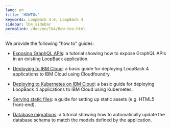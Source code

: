 ```yaml
---
lang: en
title: 'HOWTOs'
keywords: LoopBack 4.0, LoopBack 4
sidebar: lb4_sidebar
permalink: /doc/en/lb4/How-tos.html
---
```


We provide the following "how to" guides:

- [Exposing GraphQL APIs](exposing-graphql-apis.md): a tutorial showing how to
  expose GraphQL APIs in an existing LoopBack application.

- [Deploying to IBM Cloud](Deploying-to-IBM-Cloud.md): a basic guide for
  deploying LoopBack 4 applications to IBM Cloud using Cloudfoundry.

- [Deploying to Kubernetes on IBM Cloud](Deploying_to_ibm_cloud_kubernetes.md):
  a basic guide for deploying LoopBack 4 applications to IBM Cloud using
  Kubernetes.

- [Serving static files](Serving-static-files.md): a guide for setting up static
  assets (e.g. HTML5 front-end).

- [Database migrations](Database-migrations.md): a tutorial showing how to
  automatically update the database schema to match the models defined by the
  application.
